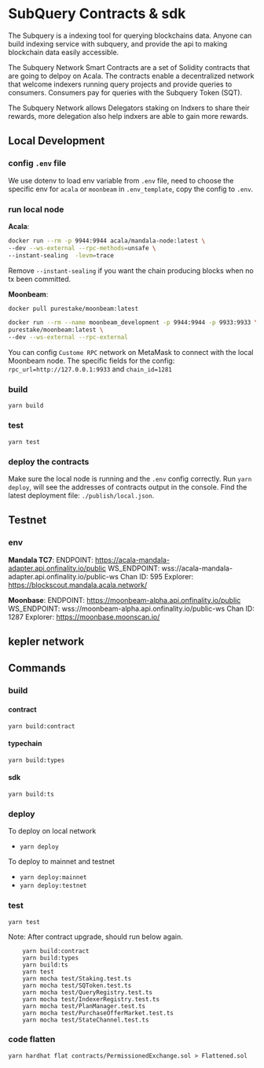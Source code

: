 # SubQuery Contracts & sdk

The Subquery is a indexing tool for querying blockchains data. Anyone can build indexing service with subquery, and provide the api to making blockchain data easily accessible.

The Subquery Network Smart Contracts are a set of Solidity contracts that are going to delpoy on Acala. The contracts enable a decentralized network that welcome indexers running query projects and provide queries to consumers. Consumers pay for queries with the Subquery Token (SQT).

The Subquery Network allows Delegators staking on Indxers to share their rewards, more delegation also help indxers are able to gain more rewards.

## Local Development

### config `.env` file

We use dotenv to load env variable from `.env` file, need to choose the specific env for `acala` or `moonbeam` in `.env_template`, copy the config to `.env`.

### run local node

**Acala**:

```sh
docker run --rm -p 9944:9944 acala/mandala-node:latest \
--dev --ws-external --rpc-methods=unsafe \
--instant-sealing  -levm=trace
```

Remove `--instant-sealing` if you want the chain producing blocks when no tx been committed.

**Moonbeam**:

```sh
docker pull purestake/moonbeam:latest

docker run --rm --name moonbeam_development -p 9944:9944 -p 9933:9933 \
purestake/moonbeam:latest \
--dev --ws-external --rpc-external
```

You can config `Custome RPC` network on MetaMask to connect with the local Moonbeam node.
The specific fields for the config: `rpc_url=http://127.0.0.1:9933` and `chain_id=1281`

### build
`yarn build`

### test
`yarn test`

### deploy the contracts

Make sure the local node is running and the `.env` config correctly.
Run `yarn deploy`, will see the addresses of contracts output in the console.
Find the latest deployment file: `./publish/local.json`.

## Testnet

### env

**Mandala TC7**:
ENDPOINT: https://acala-mandala-adapter.api.onfinality.io/public
WS_ENDPOINT: wss://acala-mandala-adapter.api.onfinality.io/public-ws
Chan ID: 595
Explorer: https://blockscout.mandala.acala.network/

**Moonbase**:
ENDPOINT: https://moonbeam-alpha.api.onfinality.io/public
WS_ENDPOINT: wss://moonbeam-alpha.api.onfinality.io/public-ws
Chan ID: 1287
Explorer: https://moonbase.moonscan.io/

## kepler network

## Commands

### build

#### contract

`yarn build:contract`

#### typechain

`yarn build:types`

#### sdk

`yarn build:ts`

### deploy

To deploy on local network

-   `yarn deploy`

To deploy to mainnet and testnet

-   `yarn deploy:mainnet`
-   `yarn deploy:testnet`

### test

`yarn test`

Note: After contract upgrade, should run below again.

```
    yarn build:contract
    yarn build:types
    yarn build:ts
    yarn test
    yarn mocha test/Staking.test.ts
    yarn mocha test/SQToken.test.ts
    yarn mocha test/QueryRegistry.test.ts
    yarn mocha test/IndexerRegistry.test.ts
    yarn mocha test/PlanManager.test.ts
    yarn mocha test/PurchaseOfferMarket.test.ts
    yarn mocha test/StateChannel.test.ts
```
### code flatten
`yarn hardhat flat contracts/PermissionedExchange.sol > Flattened.sol`